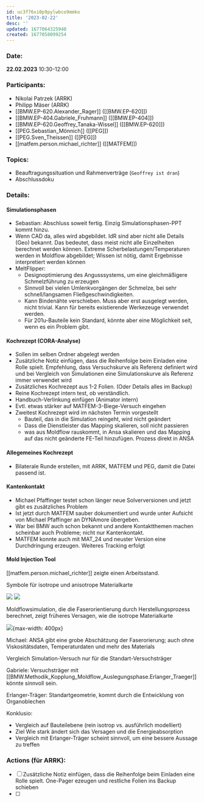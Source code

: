 ```yaml
---
id: uc3f76xi0p9pylwbco9mmko
title: '2023-02-22'
desc: ''
updated: 1677064325940
created: 1677058099254
---
```

### Date:
**22.02.2023** 10:30-12:00

### Participants:
- Nikolai Patrzek (ARRK)
- Philipp Mäser (ARRK)
- [[BMW.EP-620.Alexander_Rager]] ([[BMW.EP-620]])
- [[BMW.EP-404.Gabriele_Fruhmann]] ([[BMW.EP-404]])
- [[BMW.EP-620.Geoffrey_Tanaka-Wissel]] ([[BMW.EP-620]])
- [[PEG.Sebastian_Mönnich]] ([[PEG]])
- [[PEG.Sven_Theissen]] ([[PEG]])
- [[matfem.person.michael_richter]] ([[MATFEM]])


### Topics:
- Beauftragungssituation und Rahmenverträge (`Geoffrey ist dran`)
- Abschlussdoku

### Details:
#### Simulationsphasen
- Sebastian:  Abschluss soweit fertig. Einzig Simulationsphasen-PPT kommt hinzu.
- Wenn CAD da, alles wird abgebildet. IdR sind aber nicht alle Details (Geo) bekannt. Das bedeutet, dass meist nicht alle Einzelheiten berechnet werden können. Extreme Scherbelastungen/Temperaturen werden in Moldflow abgebildet; Wissen ist nötig, damit Ergebnisse interpretiert werden können
- MeltFlipper: 
  - Designoptimierung des Angusssystems, um eine gleichmäßigere Schmelzführung zu erzeugen
  - Sinnvoll bei vielen Umlenkvorgängen der Schmelze, bei sehr schnell/langsamen Fließgeschwindigkeiten. 
  - Kann Bindenähte verschieben. Muss aber erst ausgelegt werden, nicht trivial. Kann für bereits existierende Werkezeuge verwendet werden.
  - Für 201u-Bauteile kein Standard, könnte aber eine Möglichkeit seit, wenn es ein Problem gibt.
#### Kochrezept (CORA-Analyse)
- Sollen im selben Ordner abgelegt werden
- Zusätzliche Notiz einfügen, dass die Reihenfolge beim Einladen eine Rolle spielt. Empfehlung, dass Versuchskurve als Referenz definiert wird und bei Vergleich von Simulationen eine Simulationskurve als Referenz immer verwendet wird
- Zusätzliches Kochrezept aus 1-2 Folien. (Oder Details alles im Backup)
- Reine Kochrezept intern test, ob verständlich.
- Handbuch-Verlinkung einfügen (Animator intern)
- Evtl. etwas stärker auf MATFEM-3-Biege-Versuch eingehen
- Zweitest Kochrezept wird im nächsten Termin vorgestellt
  - Bauteil, das in die Simulation reingeht, wird nicht geändert
  - Dass die Dienstleister das Mapping skalieren, soll nicht passieren
  - was aus Moldflow rauskommt, in Ansa skalieren und das Mapping auf das nicht geänderte FE-Teil hinzufügen. Prozess direkt in ANSA
#### Allegemeines Kochrezept
- Bilaterale Runde erstellen, mit ARRK, MATFEM und PEG, damit die Datei passend ist.
#### Kantenkontakt
- Michael Pfaffinger testet schon länger neue Solverversionen und jetzt gibt es zusätzliches Problem
- Ist jetzt durch MATFEM sauber dokumentiert und wurde unter Aufsicht von Michael Pfaffinger an DYNAmore übergeben.
- War bei BMW auch schon bekannt und andere Kontaktthemen machen scheinbar auch Probleme; nicht nur Kantenkontakt.
- MATFEM konnte auch mit MAT_24 und neuster Version eine Durchdringung erzeugen. Weiteres Tracking erfolgt
#### Mold Injection Tool
[[matfem.person.michael_richter]] zeigte einen Arbeitsstand.

Symbole für isotrope und anisotrope Materialkarte

![](/assets/images/2023-02-22-11-51-59.png)
![](/assets/images/2023-02-22-11-52-25.png)

Moldflowsimulation, die die Faserorientierung durch Herstellungsprozess berechnet, zeigt früheres Versagen, wie die isotrope Materialkarte

![](/assets/images/2023-02-22-11-56-38.png){max-width: 400px}

Michael: ANSA gibt eine grobe Abschätzung der Faserorierung; auch ohne Viskositätsdaten, Temperaturdaten und mehr des Materials

Vergleich Simulation-Versuch nur für die Standart-Versuchsträger

Gabriele: Versuchsträger mit [[BMW.Methodik_Kopplung_Moldflow_Auslegungsphase.Erlanger_Traeger]] könnte sinnvoll sein.

Erlanger-Träger: Standartgeometrie, kommt durch die Entwicklung von Organoblechen

Konklusio:
- Vergleich auf Bauteilebene (rein isotrop vs. ausführlich modelliert)
- Ziel Wie stark ändert sich das Versagen und die Energieabsorption
- Vergleich mit Erlanger-Träger scheint sinnvoll, um eine bessere Aussage zu treffen 




### Actions (für ARRK):
- [ ] Zusätzliche Notiz einfügen, dass die Reihenfolge beim Einladen eine Rolle spielt. One-Pager ezeugen und restliche Folien ins Backup schieben
- [ ] 